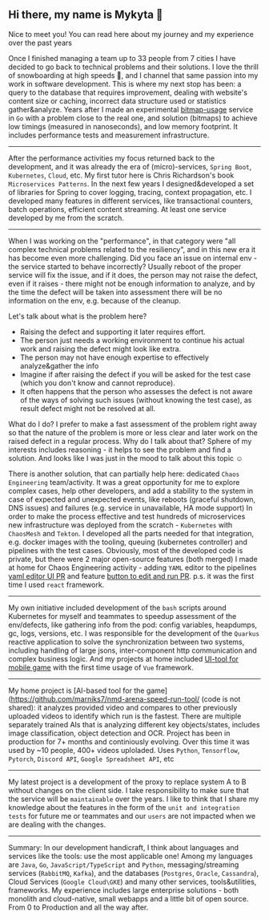 ## Hi there, my name is Mykyta 👋

Nice to meet you! You can read here about my journey and my experience over the past years

Once I finished managing a team up to 33 people from 7 cities I have decided to go back to technical problems and their solutions. 
I love the thrill of snowboarding at high speeds 🚀, and I channel that same passion into my work in software development. This is where my next stop has been: a query to the database that requires improvement, dealing with website's content size or caching, incorrect data structure used or statistics gather&analyze. 
Years after I made an experimental [bitmap-usage](https://github.com/marniks7/bitmap-usage) service in `Go` with a problem close to the real one, and solution (bitmaps) to achieve low timings (measured in nanoseconds), and low memory footprint. It includes performance tests and measurement infrastructure.

---

After the performance activities my focus returned back to the development, and it was already the era of (micro)-services, `Spring Boot`, `Kubernetes`, `Cloud`, etc. My first tutor here is Chris Richardson's book `Microservices Patterns`. In the next few years I designed&developed a set of libraries for Spring to cover logging, tracing, context propagation, etc. I developed many features in different services, like transactional counters, batch operations, efficient content streaming. At least one service developed by me from the scratch.

---

When I was working on the "performance", in that category were "all complex technical problems related to the resiliency", and in this new era it has become even more challenging. 
Did you face an issue on internal env - the service started to behave incorrectly? Usually reboot of the proper service will fix the issue, and if it does, the person may not raise the defect, even if it raises - there might not be enough information to analyze, and by the time the defect will be taken into assessment there will be no information on the env, e.g. because of the cleanup.

Let's talk about what is the problem here?
- Raising the defect and supporting it later requires effort.
- The person just needs a working environment to continue his actual work and raising the defect might look like extra.
- The person may not have enough expertise to effectively analyze&gather the info
- Imagine if after raising the defect if you will be asked for the test case (which you don't know and cannot reproduce).
- It often happens that the person who assesses the defect is not aware of the ways of solving such issues (without knowing the test case), as result defect might not be resolved at all.

What do I do? I prefer to make a fast assessment of the problem right away so that the nature of the problem is more or less clear and later work on the raised defect in a regular process.
Why do I talk about that? Sphere of my interests includes reasoning - it helps to see the problem and find a solution. And looks like I was just in the mood to talk about this topic ☺️

There is another solution, that can partially help here: dedicated `Chaos Engineering` team/activity. 
It was a great opportunity for me to explore complex cases, help other developers, and add a stability to the system in case of expected and unexpected events, like reboots (graceful shutdown, DNS issues) and failures (e.g. service in unavailable, HA mode support)
In order to make the process effective and test hundreds of microservices new infrastructure was deployed from the scratch - `Kubernetes` with `ChaosMesh` and `Tekton`. I developed all the parts needed for that integration, e.g. docker images with the tooling, queuing (kubernetes controller) and pipelines with the test cases.
Obviously, most of the developed code is private, but there were 2 major open-source features (both merged) I made at home for Chaos Engineering activity - adding `YAML` editor to the pipelines [yaml editor UI PR](https://github.com/tektoncd/dashboard/pull/2575/) and feature [button to edit and run PR](https://github.com/tektoncd/dashboard/pull/2633). p.s. it was the first time I used `react` framework.

---

My own initiative included development of the `bash` scripts around Kubernetes for myself and teammates to speedup assessment of the env/defects, like gathering info from the pod: config variables, heapdumps, gc, logs, versions, etc.
I was responsible for the development of the `Quarkus` reactive application to solve the synchronization between two systems, including handling of large jsons, inter-component http communication and complex business logic.
And my projects at home included [UI-tool for mobile game](https://github.com/marniks7/nmd-arena-source) with the first time usage of `Vue` framework.

---
My home project is [AI-based tool for the game](https://github.com/marniks7/nmd-arena-speed-run-tool/ (code is not shared): it analyzes provided video and compares to other previously uploaded videos to identify which run is the fastest. There are multiple separately trained AIs that is analyzing different key objects/states, includes image classification, object detection and OCR. Project has been in production for 7+ months and continiously evolving. Over this time it was used by ~10 people, 400+ videos uploladed. Uses `Python`, `Tensorflow`, `Pytorch`, `Discord API`, `Google Spreadsheet API`, etc

---

My latest project is a development of the proxy to replace system A to B without changes on the client side. I take responsibility to make sure that the service will be `maintainable` over the years. I like to think that I share my knowledge about the features in the form of the `unit and integration tests` for future me or teammates and our `users` are not impacted when we are dealing with the changes.

---
Summary:
In our development handicraft, I think about languages and services like the tools: use the most applicable one! 
Among my languages are `Java`, `Go`, `JavaScript/TypeScript` and `Python`, messaging/streaming services (`RabbitMQ`, `Kafka`), and the databases (`Postgres`, `Oracle`, `Cassandra`), Cloud Services (`Google Cloud\GKE`) and many other services, tools&utilities, frameworks.
My experience includes large enterprise solutions - both monolith and cloud-native, small webapps and a little bit of open source. From 0 to Production and all the way after.
